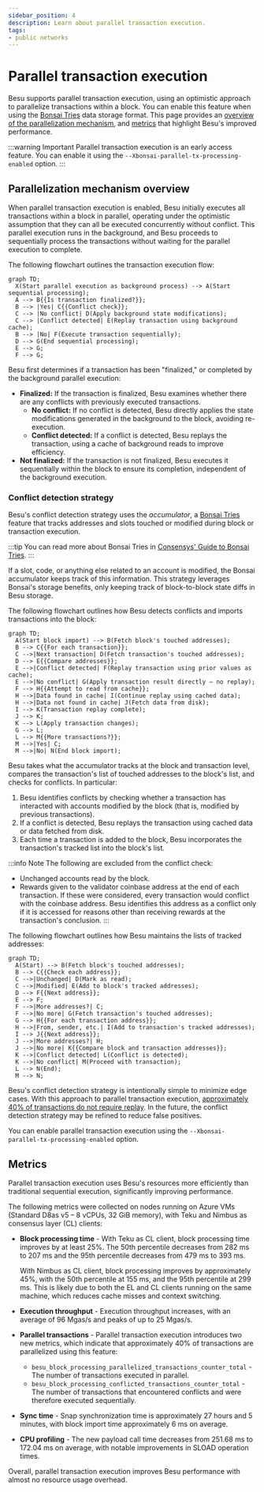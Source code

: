 ```yaml
---
sidebar_position: 4
description: Learn about parallel transaction execution.
tags:
- public networks
---
```


# Parallel transaction execution

Besu supports parallel transaction execution, using an optimistic approach to parallelize
transactions within a block.
You can enable this feature when using the [Bonsai Tries](data-storage-formats.md#bonsai-tries) data
storage format.
This page provides an [overview of the parallelization mechanism](#parallelization-mechanism-overview),
and [metrics](#metrics) that highlight Besu's improved performance.

:::warning Important
Parallel transaction execution is an early access feature.
You can enable it using the `--Xbonsai-parallel-tx-processing-enabled` option.
:::

## Parallelization mechanism overview

When parallel transaction execution is enabled, Besu initially executes all transactions within a
block in parallel, operating under the optimistic assumption that they can all be executed
concurrently without conflict.
This parallel execution runs in the background, and Besu proceeds to sequentially process the
transactions without waiting for the parallel execution to complete.

The following flowchart outlines the transaction execution flow:

<p align="center">

```mermaid
graph TD;
  X(Start parallel execution as background process) --> A(Start sequential processing);
  A --> B{{Is transaction finalized?}};
  B --> |Yes| C{{Conflict check}};
  C --> |No conflict| D(Apply background state modifications);
  C --> |Conflict detected| E(Replay transaction using background cache);
  B --> |No| F(Execute transaction sequentially);
  D --> G(End sequential processing);
  E --> G;
  F --> G;
```

</p>

Besu first determines if a transaction has been "finalized," or completed by the background parallel
execution:

- **Finalized:** If the transaction is finalized, Besu examines whether there are any conflicts with
  previously executed transactions.
  - **No conflict:** If no conflict is detected, Besu directly applies the state modifications
    generated in the background to the block, avoiding re-execution.
  - **Conflict detected:** If a conflict is detected, Besu replays the transaction, using a cache of
    background reads to improve efficiency.
- **Not finalized:** If the transaction is not finalized, Besu executes it sequentially within the
  block to ensure its completion, independent of the background execution.

### Conflict detection strategy

Besu's conflict detection strategy uses the *accumulator*, a
[Bonsai Tries](data-storage-formats.md#bonsai-tries) feature that tracks addresses and slots touched
or modified during block or transaction execution.

:::tip
You can read more about Bonsai Tries in [Consensys' Guide to Bonsai Tries](https://consensys.io/blog/bonsai-tries-guide).
:::

If a slot, code, or anything else related to an account is modified, the Bonsai accumulator keeps
track of this information.
This strategy leverages Bonsai's storage benefits, only keeping track of block-to-block state diffs
in Besu storage.

The following flowchart outlines how Besu detects conflicts and imports transactions into the block:

<p align="center">

```mermaid
graph TD;
  A(Start block import) --> B(Fetch block's touched addresses);
  B --> C{{For each transaction}};
  C -->|Next transaction| D(Fetch transaction's touched addresses);
  D --> E{{Compare addresses}};
  E -->|Conflict detected| F(Replay transaction using prior values as cache);
  E -->|No conflict| G(Apply transaction result directly – no replay);
  F --> H{{Attempt to read from cache}};
  H -->|Data found in cache| I(Continue replay using cached data);
  H -->|Data not found in cache| J(Fetch data from disk);
  I --> K(Transaction replay complete);
  J --> K;
  K --> L(Apply transaction changes);
  G --> L;
  L --> M{{More transactions?}};
  M -->|Yes| C;
  M -->|No| N(End block import);
```

</p>

Besu takes what the accumulator tracks at the block and transaction level, compares the
transaction's list of touched addresses to the block's list, and checks for conflicts.
In particular:

1. Besu identifies conflicts by checking whether a transaction has interacted with accounts modified
   by the block (that is, modified by previous transactions).
2. If a conflict is detected, Besu replays the transaction using cached data or data fetched from disk.
3. Each time a transaction is added to the block, Besu incorporates the transaction's tracked list
   into the block's list.

:::info Note
The following are excluded from the conflict check:

- Unchanged accounts read by the block.
- Rewards given to the validator coinbase address at the end of each transaction.
  If these were considered, every transaction would conflict with the coinbase address.
  Besu identifies this address as a conflict only if it is accessed for reasons other than receiving
  rewards at the transaction's conclusion.
:::

The following flowchart outlines how Besu maintains the lists of tracked addresses:

<p align="center">

```mermaid
graph TD;
  A(Start) --> B(Fetch block's touched addresses);
  B --> C{{Check each address}};
  C -->|Unchanged| D(Mark as read);
  C -->|Modified| E(Add to block's tracked addresses);
  D --> F{{Next address}};
  E --> F;
  F -->|More addresses?| C;
  F -->|No more| G(Fetch transaction's touched addresses);
  G --> H{{For each transaction address}};
  H -->|From, sender, etc.| I(Add to transaction's tracked addresses);
  I --> J{{Next address}};
  J -->|More addresses?| H;
  J -->|No more| K{{Compare block and transaction addresses}};
  K -->|Conflict detected| L(Conflict is detected);
  K -->|No conflict| M(Proceed with transaction);
  L --> N(End);
  M --> N;
```

</p>

Besu's conflict detection strategy is intentionally simple to minimize edge cases.
With this approach to parallel transaction execution,
[approximately 40% of transactions do not require replay](#metrics).
In the future, the conflict detection strategy may be refined to reduce false positives.

You can enable parallel transaction execution using the `--Xbonsai-parallel-tx-processing-enabled` option.

## Metrics

Parallel transaction execution uses Besu's resources more efficiently than traditional
sequential execution, significantly improving performance.

The following metrics were collected on nodes running on Azure VMs (Standard D8as v5 – 8 vCPUs, 32
GiB memory), with Teku and Nimbus as consensus layer (CL) clients:

- **Block processing time** - With Teku as CL client, block processing time improves by at least 25%.
  The 50th percentile decreases from 282 ms to 207 ms and the 95th
  percentile decreases from 479 ms to 393 ms.

  With Nimbus as CL client, block processing improves by approximately 45%, with the 50th percentile
  at 155 ms, and the 95th percentile at 299 ms.
  This is likely due to both the EL and CL clients running on the same machine, which reduces cache
  misses and context switching.

- **Execution throughput** - Execution throughput increases, with an average of 96 Mgas/s and peaks
  of up to 25 Mgas/s.

- **Parallel transactions** - Parallel transaction execution introduces two new metrics, which
  indicate that approximately 40% of transactions are parallelized using this feature:

  - `besu_block_processing_parallelized_transactions_counter_total` - The number of transactions
    executed in parallel.
  - `besu_block_processing_conflicted_transactions_counter_total` - The number of transactions that
    encountered conflicts and were therefore executed sequentially.

- **Sync time** - Snap synchronization time is approximately 27 hours and 5 minutes, with block import
  time approximately 6 ms on average.

- **CPU profiling** - The new payload call time decreases from 251.68 ms to 172.04 ms on average,
  with notable improvements in SLOAD operation times.

Overall, parallel transaction execution improves Besu performance with almost no resource usage
overhead.
